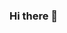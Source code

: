 ### Hi there 👋

<!--
**Sultan06-lab/Sultan06-lab** is a ✨ _special_ ✨ repository because its `README.md` (this file) appears on your GitHub profile.

- 🌱 I’m currently learning REACT and Node.js
 
